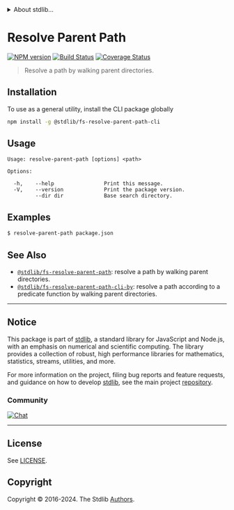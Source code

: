 <!--

@license Apache-2.0

Copyright (c) 2018 The Stdlib Authors.

Licensed under the Apache License, Version 2.0 (the "License");
you may not use this file except in compliance with the License.
You may obtain a copy of the License at

   http://www.apache.org/licenses/LICENSE-2.0

Unless required by applicable law or agreed to in writing, software
distributed under the License is distributed on an "AS IS" BASIS,
WITHOUT WARRANTIES OR CONDITIONS OF ANY KIND, either express or implied.
See the License for the specific language governing permissions and
limitations under the License.

-->


<details>
  <summary>
    About stdlib...
  </summary>
  <p>We believe in a future in which the web is a preferred environment for numerical computation. To help realize this future, we've built stdlib. stdlib is a standard library, with an emphasis on numerical and scientific computation, written in JavaScript (and C) for execution in browsers and in Node.js.</p>
  <p>The library is fully decomposable, being architected in such a way that you can swap out and mix and match APIs and functionality to cater to your exact preferences and use cases.</p>
  <p>When you use stdlib, you can be absolutely certain that you are using the most thorough, rigorous, well-written, studied, documented, tested, measured, and high-quality code out there.</p>
  <p>To join us in bringing numerical computing to the web, get started by checking us out on <a href="https://github.com/stdlib-js/stdlib">GitHub</a>, and please consider <a href="https://opencollective.com/stdlib">financially supporting stdlib</a>. We greatly appreciate your continued support!</p>
</details>

# Resolve Parent Path

[![NPM version][npm-image]][npm-url] [![Build Status][test-image]][test-url] [![Coverage Status][coverage-image]][coverage-url] <!-- [![dependencies][dependencies-image]][dependencies-url] -->

> Resolve a path by walking parent directories.











<section class="cli">



<section class="installation">

## Installation

To use as a general utility, install the CLI package globally

```bash
npm install -g @stdlib/fs-resolve-parent-path-cli
```

</section>

<!-- CLI usage documentation. -->

<section class="usage">

## Usage

```text
Usage: resolve-parent-path [options] <path>

Options:

  -h,    --help                Print this message.
  -V,    --version             Print the package version.
         --dir dir             Base search directory.
```

</section>

<!-- /.usage -->

<section class="examples">

## Examples

```bash
$ resolve-parent-path package.json
```

</section>

<!-- /.examples -->

</section>

<!-- /.cli -->

<!-- Section for related `stdlib` packages. Do not manually edit this section, as it is automatically populated. -->

<section class="related">

## See Also

-   <span class="package-name">[`@stdlib/fs-resolve-parent-path`][@stdlib/fs-resolve-parent-path]</span><span class="delimiter">: </span><span class="description">resolve a path by walking parent directories.</span>
-   <span class="package-name">[`@stdlib/fs-resolve-parent-path-cli-by`][@stdlib/fs/resolve-parent-path-by]</span><span class="delimiter">: </span><span class="description">resolve a path according to a predicate function by walking parent directories.</span>

</section>

<!-- /.related -->

<!-- Section for all links. Make sure to keep an empty line after the `section` element and another before the `/section` close. -->


<section class="main-repo" >

* * *

## Notice

This package is part of [stdlib][stdlib], a standard library for JavaScript and Node.js, with an emphasis on numerical and scientific computing. The library provides a collection of robust, high performance libraries for mathematics, statistics, streams, utilities, and more.

For more information on the project, filing bug reports and feature requests, and guidance on how to develop [stdlib][stdlib], see the main project [repository][stdlib].

### Community

[![Chat][chat-image]][chat-url]

---

## License

See [LICENSE][stdlib-license].


## Copyright

Copyright &copy; 2016-2024. The Stdlib [Authors][stdlib-authors].

</section>

<!-- /.stdlib -->

<!-- Section for all links. Make sure to keep an empty line after the `section` element and another before the `/section` close. -->

<section class="links">

[npm-image]: http://img.shields.io/npm/v/@stdlib/fs-resolve-parent-path-cli.svg
[npm-url]: https://npmjs.org/package/@stdlib/fs-resolve-parent-path-cli

[test-image]: https://github.com/stdlib-js/fs-resolve-parent-path/actions/workflows/test.yml/badge.svg?branch=main
[test-url]: https://github.com/stdlib-js/fs-resolve-parent-path/actions/workflows/test.yml?query=branch:main

[coverage-image]: https://img.shields.io/codecov/c/github/stdlib-js/fs-resolve-parent-path/main.svg
[coverage-url]: https://codecov.io/github/stdlib-js/fs-resolve-parent-path?branch=main

<!--

[dependencies-image]: https://img.shields.io/david/stdlib-js/fs-resolve-parent-path.svg
[dependencies-url]: https://david-dm.org/stdlib-js/fs-resolve-parent-path/main

-->

[chat-image]: https://img.shields.io/gitter/room/stdlib-js/stdlib.svg
[chat-url]: https://app.gitter.im/#/room/#stdlib-js_stdlib:gitter.im

[stdlib]: https://github.com/stdlib-js/stdlib

[stdlib-authors]: https://github.com/stdlib-js/stdlib/graphs/contributors

[cli-section]: https://github.com/stdlib-js/fs-resolve-parent-path#cli
[cli-url]: https://github.com/stdlib-js/fs-resolve-parent-path/tree/cli
[@stdlib/fs-resolve-parent-path]: https://github.com/stdlib-js/fs-resolve-parent-path/tree/main

[umd]: https://github.com/umdjs/umd
[es-module]: https://developer.mozilla.org/en-US/docs/Web/JavaScript/Guide/Modules

[deno-url]: https://github.com/stdlib-js/fs-resolve-parent-path/tree/deno
[deno-readme]: https://github.com/stdlib-js/fs-resolve-parent-path/blob/deno/README.md
[umd-url]: https://github.com/stdlib-js/fs-resolve-parent-path/tree/umd
[umd-readme]: https://github.com/stdlib-js/fs-resolve-parent-path/blob/umd/README.md
[esm-url]: https://github.com/stdlib-js/fs-resolve-parent-path/tree/esm
[esm-readme]: https://github.com/stdlib-js/fs-resolve-parent-path/blob/esm/README.md
[branches-url]: https://github.com/stdlib-js/fs-resolve-parent-path/blob/main/branches.md

[stdlib-license]: https://raw.githubusercontent.com/stdlib-js/fs-resolve-parent-path/main/LICENSE

[node-core-path-resolve]: https://nodejs.org/api/path.html#path_path_resolve_paths

<!-- <related-links> -->

[@stdlib/fs/resolve-parent-path-by]: https://github.com/stdlib-js/fs-resolve-parent-path-by

<!-- </related-links> -->

</section>

<!-- /.links -->
